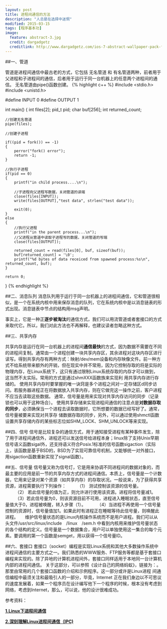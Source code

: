 ```yaml
---
layout: post
title: 进程间通信的方法
description: "人总是在选择中迷惘"
modified: 2015-03-15
tags: [程序基本功]
image:
  feature: abstract-3.jpg
  credit: dargadgetz
  creditlink: http://www.dargadgetz.com/ios-7-abstract-wallpaper-pack-for-iphone-5-and-ipod-touch-retina/
---
```


##一、管道

管道是进程间通信中最古老的方式，它包括 无名管道 和 有名管道两种，前者用于父进程和子进程间的通信，后者用于运行于同一台机器上的任意两个进程间的通信。
无名管道由pipe()函数创建。
{% highlight c++ %}
#include <stdio.h> 
#include <unistd.h>
 
#define INPUT 0
#define OUTPUT 1
 
int main()
{
    int files[2];
    pid_t pid;
    char buf[256];
    int returned_count;
    
    //创建无名管道
    pipe(files);
 
    //创建子进程
    
    if((pid = fork()) == -1) 
    { 
        perror("fork() error");
        return -1; 
    } 
 
    //执行子进程
    if(pid == 0)
    { 
        printf("in child process....\n");
 
        //子进程向父进程写数据，关闭管道的读端
        close(files[INPUT]);
        write(files[OUTPUT],"test data", strlen("test data"));
     
        exit(0);
    } 
    else
    { 
        //执行父进程
        printf("in the parent process...\n");
        //父进程从管道中读取子进程写的数据，关闭管道的写端
        close(files[OUTPUT]);
 
        returned_count = read(files[0], buf, sizeof(buf));
        buf[returned_count] = '\0';
        printf("%d bytes of data receiced from spawned process:%s\n", returned_count, buf);
    } 
    
    return 0;
}
{% endhighlight %}

##二、消息队列
 消息队列用于运行于同一台机器上的进程间通信，它和管道很相似，是一个在系统内核中用来保存消息的队列，它在系统内核中是以消息链表的形式出现。消息链表中节点的结构用msg声明。

   事实上，它是一种正**逐步被淘汰**的通信方式，我们可以用流管道或者套接口的方式来取代它。所以，我们对此方法也不再解释，也建议读者忽略这种方式。


##三、共享内存

共享内存是运行在同一台机器上的进程间**通信最快**的方式，因为数据不需要在不同的进程间复制。通常由一个进程创建一块共享内存区，其余进程对这块内存区进行读写。得到共享内存有两种方式：映射/dev/mem设备和内存映像文件。前一种方式不给系统带来额外的开销，但在现实中并不常用，因为它控制存取的将是实际的物理内存，在Linux系统下，这只有通过限制Linux系统存取的内存才可以做到，这当然不太实际。常用的方式是通过shmXXX函数族来实现利 用共享内存进行存储的。
使用共享内存时要掌握的唯一诀窍是多个进程之间对一定存储区d同步访问。若服务器进程正在将数据放入共享内存，则在它做完这一操作之前，客户进程不应当去读取这些数据。
通常，信号量是用来实现对共享内存访问的同步（记录锁也可以用于这种场合）。
使用共享存储来实现进程间通信的注意点是**对数据存取的同步**，必须确保当一个进程去读取数据时，它所想要的数据已经写好了。通常，信号量被要来实现对共享存 储数据存取的同步，另外，可以通过使用shmctl函数设置共享存储内存的某些标志位如SHM_LOCK、SHM_UNLOCK等来实现。

##四、信号
信号是比较复杂的通信方式，用于通知接受进程有某种事件发生，除了用于进程间通信外，进程还可以发送信号给进程本身；linux除了支持Unix早期信号语义函数sigal外，还支持语义符合Posix.1标准的信号函数sigaction（实际上，该函数是基于BSD的，BSD为了实现可靠信号机制，又能够统一对外接口，用sigaction函数重新实现了signal函数）。 

##五、信号量
信号量又称为信号灯，它是用来协调不同进程间的数据对象的，而最主要的应用是前一节的共享内存方式的进程间通信。本质上，信号量是一个计数器，它用来记录对某个资源（如共享内存）的存取状况。一般说来，为了获得共享资源，进程需要执行下列操作： 
　　 （1） 测试控制该资源的信号量。 
　　 （2） 若此信号量的值为正，则允许进行使用该资源。进程将信号量减1。 
　　 （3）若此信号量为0，则该资源目前不可用，进程进入睡眠状态，直至信号量值大于0，进程被唤醒，转入步骤（1）。 
　　 （4）当进程不再使用一个信号量控制的资源时，信号量值加1。如果此时有进程正在睡眠等待此信号量，则唤醒此进程。 
　  维护信号量状态的是Linux内核操作系统而不是用户进程。我们可以从头文件/usr/src/linux/include　/linux　/sem.h 中看到内核用来维护信号量状态的各个结构的定义。信号量是一个数据集合，用户可以单独使用这一集合的每个元素。要调用的第一个函数是semget，用以获得一个信号量ID。 

##六、套接口
套接口（socket）编程是实现Linux系统和其他大多数操作系统中进程间通信的主要方式之一。我们熟悉的WWW服务、FTP服务等都是基于套接口编程来实现的。除了异地的计算机进程间外，套接口同样适用于本地同一台计算机内部的进程间通信。
关于这部分，可以参照《设计自己的网络蚂蚁》，链接为：。那里由常用的几个套接口函数的介绍和示例程序。这一部分或许是Linux进程 间通信编程中最须关注和最吸引人的一部分，毕竟，Internet 正在我们身边以不可思议的速度发展着，如果一个程序员在设计编写他下一个程序的时候，根本没有考虑到网络，考虑到Internet，那么，可以说，他的设计很难成功。

参考资料：

[**1.Linux下进程间通信**](http://blog.chinaunix.net/uid-26548237-id-3388615.html)

[**2.深刻理解Linux进程间通信（IPC)**](http://www.ibm.com/developerworks/cn/linux/l-ipc/)
